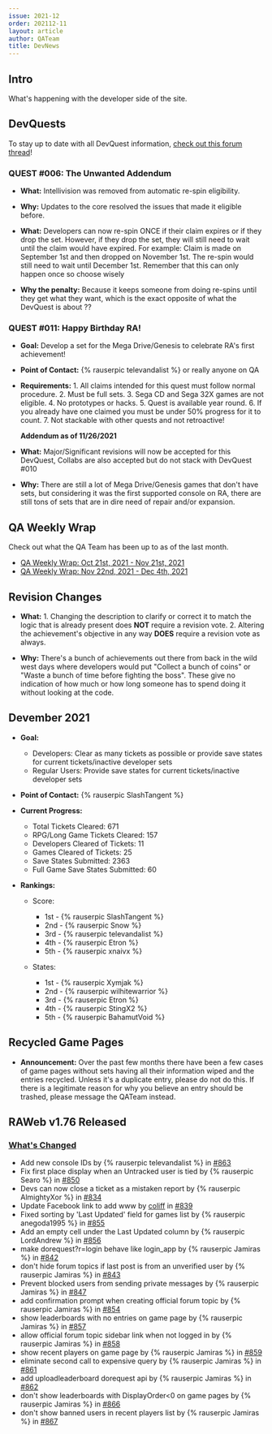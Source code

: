 ```yaml
---
issue: 2021-12
order: 202112-11
layout: article
author: QATeam
title: DevNews
---
```


## Intro

What's happening with the developer side of the site.

## DevQuests

To stay up to date with all DevQuest information, [check out this forum thread](https://retroachievements.org/viewtopic.php?t=13060)!



### QUEST #006: The Unwanted **Addendum**

- **What:** Intellivision was removed from automatic re-spin eligibility.
- **Why:** Updates to the core resolved the issues that made it eligible before. 

- **What:** Developers can now re-spin ONCE if their claim expires or if they drop the set. However, if they drop the set, they will still need to wait until the claim would have expired. 
			For example: Claim is made on September 1st and then dropped on November 1st. The re-spin would still need to wait until December 1st. 
			Remember that this can only happen once so choose wisely
- **Why the penalty:** Because it keeps someone from doing re-spins until they get what they want, which is the exact opposite of what the DevQuest is about ??

### QUEST #011: Happy Birthday RA!

- **Goal:** Develop a set for the Mega Drive/Genesis to celebrate RA's first achievement!
- **Point of Contact:** {% rauserpic televandalist %} or really anyone on QA
- **Requirements:**
		1. All claims intended for this quest must follow normal procedure.
		2. Must be full sets.
		3. Sega CD and Sega 32X games are not eligible.
		4. No prototypes or hacks.
		5. Quest is available year round.
		6. If you already have one claimed you must be under 50% progress for it to count.
		7. Not stackable with other quests and not retroactive!
		
	**Addendum as of 11/26/2021**
- **What:** Major/Significant revisions will now be accepted for this DevQuest, Collabs are also accepted but do not stack with DevQuest #010
- **Why:** There are still a lot of Mega Drive/Genesis games that don't have sets, but considering it was the first supported console on RA, there are still tons of sets that are in dire need of repair and/or expansion.


## QA Weekly Wrap

Check out what the QA Team has been up to as of the last month.

- [QA Weekly Wrap: Oct 21st, 2021 - Nov 21st, 2021](https://retroachievements.org/viewtopic.php?t=14394)
- [QA Weekly Wrap: Nov 22nd, 2021 - Dec 4th, 2021](https://retroachievements.org/viewtopic.php?t=14466)


## Revision Changes

- **What:** 
		1. Changing the description to clarify or correct it to match the logic that is already present does **NOT** require a revision vote. 
		2. Altering the achievement's objective in any way **DOES** require a revision vote as always.

- **Why:** There's a bunch of achievements out there from back in the wild west days where developers would put "Collect a bunch of coins" or "Waste a bunch of time before fighting the boss". These give no indication of how much or how long someone has to spend doing it without looking at the code.

## Devember 2021

- **Goal:** 
  - Developers: Clear as many tickets as possible or provide save states for current tickets/inactive developer sets
  - Regular Users: Provide save states for current tickets/inactive developer sets

- **Point of Contact:** {% rauserpic SlashTangent %}

- **Current Progress:** 
  - Total Tickets Cleared: 671
  - RPG/Long Game Tickets Cleared: 157
  - Developers Cleared of Tickets: 11
  - Games Cleared of Tickets: 25
  - Save States Submitted: 2363
  - Full Game Save States Submitted: 60
	
- **Rankings:**
  - Score:
    - 1st - {% rauserpic SlashTangent %}
    - 2nd - {% rauserpic Snow %}
    - 3rd - {% rauserpic televandalist %}
    - 4th - {% rauserpic Etron %}
    - 5th - {% rauserpic xnaivx %}
					 
  - States:
    - 1st - {% rauserpic Xymjak %}
    - 2nd - {% rauserpic wilhitewarrior %}
    - 3rd - {% rauserpic Etron %}
    - 4th - {% rauserpic StingX2 %}
    - 5th - {% rauserpic BahamutVoid %}

## Recycled Game Pages

- **Announcement:** Over the past few months there have been a few cases of game pages without sets having all their information wiped and the entries recycled. Unless it's a duplicate entry, please do not do this. If there is a legitimate reason for why you believe an entry should be trashed, please message the QATeam instead.

## RAWeb v1.76 Released

### [What's Changed](https://github.com/RetroAchievements/RAWeb/releases/tag/1.76.0)

* Add new console IDs by {% rauserpic televandalist %} in [#863](https://github.com/RetroAchievements/RAWeb/pull/863)
* Fix first place display when an Untracked user is tied by {% rauserpic Searo %} in [#850](https://github.com/RetroAchievements/RAWeb/pull/850)
* Devs can now close a ticket as a mistaken report by {% rauserpic AlmightyXor %} in [#834](https://github.com/RetroAchievements/RAWeb/pull/838)
* Update Facebook link to add www by [coliff](https://github.com/coliff) in [#839](https://github.com/RetroAchievements/RAWeb/pull/839)
* Fixed sorting by 'Last Updated' field for games list by {% rauserpic anegoda1995 %} in [#855](https://github.com/RetroAchievements/RAWeb/pull/855)
* Add an empty cell under the Last Updated column by {% rauserpic LordAndrew %} in [#856](https://github.com/RetroAchievements/RAWeb/pull/856)
* make dorequest?r=login behave like login_app by {% rauserpic Jamiras %} in [#842](https://github.com/RetroAchievements/RAWeb/pull/842)
* don't hide forum topics if last post is from an unverified user by {% rauserpic Jamiras %} in [#843](https://github.com/RetroAchievements/RAWeb/pull/843)
* Prevent blocked users from sending private messages by {% rauserpic Jamiras %} in [#847](https://github.com/RetroAchievements/RAWeb/pull/847)
* add confirmation prompt when creating official forum topic by {% rauserpic Jamiras %} in [#854](https://github.com/RetroAchievements/RAWeb/pull/854)
* show leaderboards with no entries on game page by {% rauserpic Jamiras %} in [#857](https://github.com/RetroAchievements/RAWeb/pull/857)
* allow official forum topic sidebar link when not logged in by {% rauserpic Jamiras %} in [#858](https://github.com/RetroAchievements/RAWeb/pull/858)
* show recent players on game page by {% rauserpic Jamiras %} in [#859](https://github.com/RetroAchievements/RAWeb/pull/859)
* eliminate second call to expensive query by {% rauserpic Jamiras %} in [#861](https://github.com/RetroAchievements/RAWeb/pull/861)
* add uploadleaderboard dorequest api by {% rauserpic Jamiras %} in [#862](https://github.com/RetroAchievements/RAWeb/pull/862)
* don't show leaderboards with DisplayOrder<0 on game pages by {% rauserpic Jamiras %} in [#866](https://github.com/RetroAchievements/RAWeb/pull/866)
* don't show banned users in recent players list by {% rauserpic Jamiras %} in [#867](https://github.com/RetroAchievements/RAWeb/pull/867)
